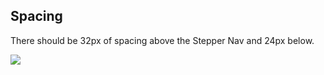 ## Spacing

There should be 32px of spacing above the Stepper Nav and 24px below.

![](/assets/components/stepper/nav/stepper-nav-spacing-example.png)
